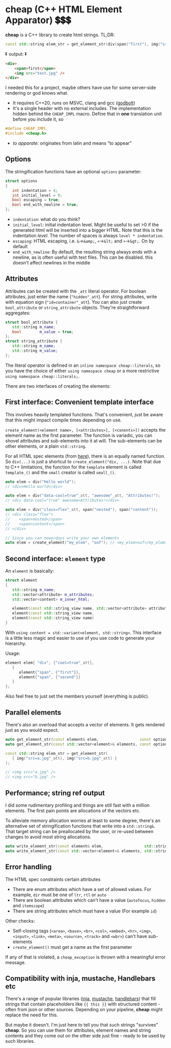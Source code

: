 # **cheap** (C++ HTML Element Apparator) :heavy_dollar_sign::heavy_dollar_sign::heavy_dollar_sign:

**cheap** is a C++ library to create html strings. TL;DR:
```c++
const std::string elem_str = get_element_str(div(span("first"), img("src=test.jpg"_att)));
```
:arrow_double_down: output: :arrow_double_down:

```html
<div>
    <span>first</span>
    <img src="test.jpg" />
</div>
```

I needed this for a project, maybe others have use for some server-side rendering or god knows what.

- It requires C++20, runs on MSVC, clang and gcc ([godbolt](https://godbolt.org/z/bcPjxG1Te))
- It's a single header with no external includes. The implementation hidden behind the `CHEAP_IMPL` macro. Define that in **one** translation unit before you include it, so
```c++
#define CHEAP_IMPL
#include <cheap.h>
```
- *to apparate*: originates from latin and means “to appear”

## Options
The stringification functions have an optional `options` parameter:
```c++
struct options
{
   int indentation = 4;
   int initial_level = 0;
   bool escaping = true;
   bool end_with_newline = true;
};
```
- `indentation`: what do you think?
- `initial_level`: initial indentation level. Might be useful to set >0 if the generated html will be inserted into a bigger HTML. Note that this is the indentation *level*. The number of spaces is always `level * indentation`.
- `escaping`: HTML escaping, i.e. `&`→`&amp;`, `<`→`&lt;` and `>`→`&gt;`. On by default
- `end_with_newline`: By default, the resulting string always ends with a newline, as is often useful with text files. This can be disabled. this doesn't affect newlines in the middle

## Attributes
Attributes can be created with the `_att` literal operator. For boolean attributes, just enter the name (`"hidden"_att`). For string attributes, write with equation sign (`"id=container"_att`). You can also just create `bool_attribute` or `string_attribute` objects. They're straightforward aggregates:
```c++
struct bool_attribute {
   std::string m_name;
   bool        m_value = true;
};
struct string_attribute {
   std::string m_name;
   std::string m_value;
};
```

The literal operator is defined in an `inline namespace cheap::literals`, so you have the choice of either `using namespace cheap` or a more restrictive `using namespace cheap::literals;`.

There are two interfaces of creating the elements:

## First interface: Convenient template interface
This involves heavily templated functions. That's convenient, just be aware that this might impact compile times depending on use.

`create_element(<element name>, [<attributes>], [<conents>])` accepts the element name as the first parameter. The function is variadic, you can shovel attributes and sub-elements into it at will. The sub-elements can be other elements, or a plain `std::string`.

For all HTML spec elements (from [here](https://developer.mozilla.org/en-US/docs/Web/HTML/Element)), there is an equally named function. So `div(...)` is just a shortcut to `create_element("div, ...)`. Note that due to C++ limitations, the function for the `template` element is called `template_()` and the `small` creator is called `small_()`.

```c++
auto elem = div("Hello world");
// <div>Hello world</div>

auto elem = div("data-cool=true"_att, "awesome"_att, "Attributes!");
// <div data-cool="true" awesome>Attributes!</div>

auto elem = div("class=flex"_att, span("nested"), span("content"));
// <div class="flex">
//    <span>nested</span>
//    <span>content</span>
// </div>

// Since you can nowerdays write your own elements
auto elem = create_element("my_elem", "oof"); // <my_elem>oof</my_elem>
```

## Second interface:  `element` type
An `element` is basically:
```c++
struct element
{
   std::string m_name;
   std::vector<attribute> m_attributes;
   std::vector<content> m_inner_html;

   element(const std::string_view name, std::vector<attribute> attributes, std::vector<content> inner_html)
   element(const std::string_view name,                                    std::vector<content> inner_html)
   element(const std::string_view name)
}
```

With `using content = std::variant<element, std::string>`. This interface is a little less magic and easier to use of you use code to generate your hierarchy.

Usage:
```c++
element elem{ "div", {"cool=true"_att},
   {
      element{"span", {"first"}},
      element{"span", {"second"}}
   }
};
```

Also feel free to just set the members yourself (everything is public).

## Parallel elements
There's also an overload that accepts a vector of elements. It gets rendered just as you would expect.
```c++
auto get_element_str(const element& elem,                  const options& opt = options{}) -> std::string;
auto get_element_str(const std::vector<element>& elements, const options& opt = options{}) -> std::string;
```

```c++
const std::string elem_str = get_element_str(
   { img("src=a.jpg"_att), img("src=b.jpg"_att) }
);

// <img src="a.jpg" />
// <img src="b.jpg" />
```

## Performance; string ref output
I did some rudimentary profiling and things are still fast with a million elements. The first pain points are allocations of the vectors etc.

To alleviate memory allocation worries at least to some degree, there's an alternative set of stringification functions that write into a `std::string&`. That target string can be preallocated by the user, or re-used between changes to avoid most string allocations.

```c++
auto write_element_str(const element& elem,                  std::string& output, const options& opt = options{}) -> void;
auto write_element_str(const std::vector<element>& elements, std::string& output, const options& opt = options{}) -> void;
```

## Error handling
The HTML spec constraints certain attributes
- There are enum attributes which have a set of allowed values. For example, `dir` must be one of `ltr`, `rtl` or `auto`
- There are boolean attributes which can't have a value (`autofocus`, `hidden` and `itemscope`)
- There are string attributes which must have a value (For example `id`)

Other checks:
- Self-closing tags (`<area>`, `<base>`, `<br>`, `<col>`, `<embed>`, `<hr>`, `<img>`, `<input>`, `<link>`, `<meta>`, `<source>`, `<track>` and `<wbr>`) can't have sub-elements
- `create_element()` must get a name as the first parameter

If any of that is violated, a `cheap_exception` is thrown with a meaningful error message.

## Compatibility with inja, mustache, Handlebars etc
There's a range of popular libraries ([inja](https://github.com/pantor/inja), [mustache](https://mustache.github.io/), [handlebars](https://handlebarsjs.com/)) that fill strings that contain placeholders like `{{ this }}` with structured content - often from json or other sources. Depending on your pipeline, **cheap** might replace the need for this.

But maybe it doesn't. I'm just here to tell you that such strings "survives" **cheap**. So you can use them for attributes, element names and string contents and they come out on the other side just fine - ready to be used by such libraries.
